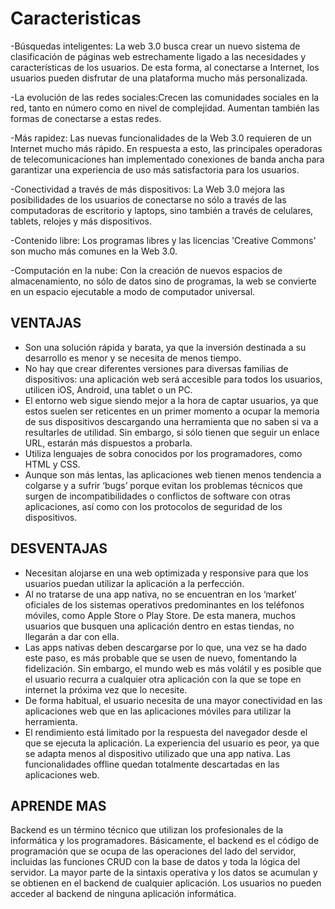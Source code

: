 # Caracteristicas

-Búsquedas inteligentes: La web 3.0 busca crear un nuevo sistema de clasificación de páginas web estrechamente ligado a las necesidades y características de los usuarios. De esta forma, al conectarse a Internet, los usuarios pueden disfrutar de una plataforma mucho más personalizada.	

-La evolución de las redes sociales:Crecen las comunidades sociales en la red, tanto en número como en nivel de complejidad. Aumentan también las formas de conectarse a estas redes.	

-Más rapidez: Las nuevas funcionalidades de la Web 3.0 requieren de un Internet mucho más rápido. En respuesta a esto, las principales operadoras de telecomunicaciones han implementado conexiones de banda ancha para garantizar una experiencia de uso más satisfactoria para los usuarios.

-Conectividad a través de más dispositivos: La Web 3.0 mejora las posibilidades de los usuarios de conectarse no sólo a través de las computadoras de escritorio y laptops, sino también a través de celulares, tablets, relojes y más dispositivos.	

-Contenido libre: Los programas libres y las licencias 'Creative Commons' son mucho más comunes en la Web 3.0.	

-Computación en la nube: Con la creación de nuevos espacios de almacenamiento, no sólo de datos sino de programas, la web se convierte en un espacio ejecutable a modo de computador universal.

## VENTAJAS

+ Son una solución rápida y barata, ya que la inversión destinada a su desarrollo es menor y se necesita de menos tiempo.
+ No hay que crear diferentes versiones para diversas familias de dispositivos: una aplicación web será accesible para todos los usuarios, utilicen iOS, Android, una tablet o un PC.
+ El entorno web sigue siendo mejor a la hora de captar usuarios, ya que estos suelen ser reticentes en un primer momento a ocupar la memoria de sus dispositivos descargando una herramienta que no saben si va a resultarles de utilidad. Sin embargo, si sólo tienen que seguir un enlace URL, estarán más dispuestos a probarla.
+ Utiliza lenguajes de sobra conocidos por los programadores, como HTML y CSS.
+ Aunque son más lentas, las aplicaciones web tienen menos tendencia a colgarse y a sufrir ‘bugs’ porque evitan los problemas técnicos que surgen de incompatibilidades o conflictos de software con otras aplicaciones, así como con los protocolos de seguridad de los dispositivos.

## DESVENTAJAS

+ Necesitan alojarse en una web optimizada y responsive para que los usuarios puedan utilizar la aplicación a la perfección.
+ Al no tratarse de una app nativa, no se encuentran en los ‘market’ oficiales de los sistemas operativos predominantes en los teléfonos móviles, como Apple Store o Play Store. De esta manera, muchos usuarios que busquen una aplicación dentro en estas tiendas, no llegarán a dar con ella.
+ Las apps nativas deben descargarse por lo que, una vez se ha dado este paso, es más probable que se usen de nuevo, fomentando la fidelización. Sin embargo, el mundo web es más volátil y es posible que el usuario recurra a cualquier otra aplicación con la que se tope en internet la próxima vez que lo necesite.
+ De forma habitual, el usuario necesita de una mayor conectividad en las aplicaciones web que en las aplicaciones móviles para utilizar la herramienta.
+ El rendimiento está limitado por la respuesta del navegador desde el que se ejecuta la aplicación. La experiencia del usuario es peor, ya que se adapta menos al dispositivo utilizado que una app nativa. Las funcionalidades offline quedan totalmente descartadas en las aplicaciones web.


## APRENDE MAS

Backend es un término técnico que utilizan los profesionales de la informática y los programadores. Básicamente, el backend es el código de programación que se ocupa de las operaciones del lado del servidor, incluidas las funciones CRUD con la base de datos y toda la lógica del servidor. La mayor parte de la sintaxis operativa y los datos se acumulan y se obtienen en el backend de cualquier aplicación. Los usuarios no pueden acceder al backend de ninguna aplicación informática. 

